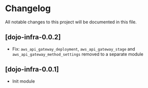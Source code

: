# Changelog

All notable changes to this project will be documented in this file.

## [dojo-infra-0.0.2]

- Fix: `aws_api_gateway_deployment`, `aws_api_gateway_stage` and `aws_api_gateway_method_settings` removed to a separate module

## [dojo-infra-0.0.1]

- Init module